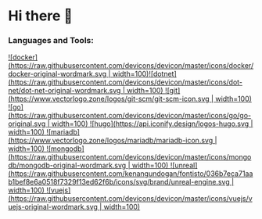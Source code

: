 # Hi there 👋

<!--
**omer-akbas/omer-akbas** is a ✨ _special_ ✨ repository because its `README.md` (this file) appears on your GitHub profile.

Here are some ideas to get you started:

- 🔭 I’m currently working on ...
- 🌱 I’m currently learning ...
- 👯 I’m looking to collaborate on ...
- 🤔 I’m looking for help with ...
- 💬 Ask me about ...
- 📫 How to reach me: ...
- 😄 Pronouns: ...
- ⚡ Fun fact: ...
-->



### Languages and Tools:

 [![docker](https://raw.githubusercontent.com/devicons/devicon/master/icons/docker/docker-original-wordmark.svg | width=100)](https://www.docker.com/)[![dotnet](https://raw.githubusercontent.com/devicons/devicon/master/icons/dot-net/dot-net-original-wordmark.svg | width=100) ](https://dotnet.microsoft.com/)[![git](https://www.vectorlogo.zone/logos/git-scm/git-scm-icon.svg | width=100) ](https://git-scm.com/)[![go](https://raw.githubusercontent.com/devicons/devicon/master/icons/go/go-original.svg | width=100) ](https://golang.org)[![hugo](https://api.iconify.design/logos-hugo.svg | width=100) ](https://gohugo.io/)[![mariadb](https://www.vectorlogo.zone/logos/mariadb/mariadb-icon.svg | width=100) ](https://mariadb.org/)[![mongodb](https://raw.githubusercontent.com/devicons/devicon/master/icons/mongodb/mongodb-original-wordmark.svg | width=100) ](https://www.mongodb.com/)[![unreal](https://raw.githubusercontent.com/kenangundogan/fontisto/036b7eca71aab1bef8e6a0518f7329f13ed62f6b/icons/svg/brand/unreal-engine.svg | width=100) ](https://unrealengine.com/)[![vuejs](https://raw.githubusercontent.com/devicons/devicon/master/icons/vuejs/vuejs-original-wordmark.svg | width=100)](https://vuejs.org/)